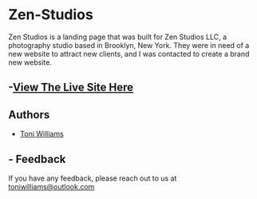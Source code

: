 # Zen-Studios

Zen Studios is a landing page that was built for Zen Studios LLC, a photography studio based in Brooklyn, New York. They were in need of a new website to attract new clients, and I was contacted to create a brand new website.


## -[View The Live Site Here ](https://zenstudios.netlify.app/)
## Authors

- [Toni Williams](https://toniwilliams.netlify.app)


## - Feedback

If you have any feedback, please reach out to us at toniwilliams@outlook.com
